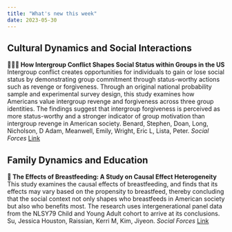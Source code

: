 ```yaml
---
title: "What's new this week"
date: 2023-05-30
---
```


## Cultural Dynamics and Social Interactions

**🤝💪💔 How Intergroup Conflict Shapes Social Status within Groups in the US** Intergroup conflict creates opportunities for individuals to gain or lose social status by demonstrating group commitment through status-worthy actions such as revenge or forgiveness. Through an original national probability sample and experimental survey design, this study examines how Americans value intergroup revenge and forgiveness across three group identities. The findings suggest that intergroup forgiveness is perceived as more status-worthy and a stronger indicator of group motivation than intergroup revenge in American society. Benard, Stephen, Doan, Long, Nicholson, D Adam, Meanwell, Emily, Wright, Eric L, Lista, Peter. *Social Forces* [Link](https://doi.org/10.1093/sf/soad073)

## Family Dynamics and Education

**🍼 The Effects of Breastfeeding: A Study on Causal Effect Heterogeneity** This study examines the causal effects of breastfeeding, and finds that its effects may vary based on the propensity to breastfeed, thereby concluding that the social context not only shapes who breastfeeds in American society but also who benefits most. The research uses intergenerational panel data from the NLSY79 Child and Young Adult cohort to arrive at its conclusions. Su, Jessica Houston, Raissian, Kerri M, Kim, Jiyeon. *Social Forces* [Link](https://doi.org/10.1093/sf/soad075)